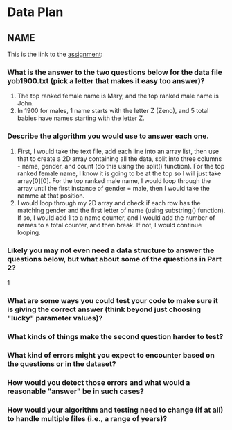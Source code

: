# Data Plan
## NAME

This is the link to the [assignment](http://www.cs.duke.edu/courses/compsci307/current/assign/01_data/):


### What is the answer to the two questions below for the data file yob1900.txt (pick a letter that makes it easy too answer)? 
1. The top ranked female name is Mary, and the top ranked male name is John.
2. In 1900 for males, 1 name starts with the letter Z (Zeno), and 5 total babies have names starting with the letter Z.

### Describe the algorithm you would use to answer each one.
1. First, I would take the text file, add each line into an array list, then use that to create a 2D array containing all the data, split into three columns - name, gender, and count (do this using the split() function). For the top ranked female name, I know it is going to be at the top so I will just take array[0][0]. For the top ranked male name, I would loop through the array until the first instance of gender = male, then I would take the namme at that position. 
2. I would loop through my 2D array and check if each row has the matching gender and the first letter of name (using substring() function). If so, I would add 1 to a name counter, and I would add the number of names to a total counter, and then break. If not, I would continue looping. 

### Likely you may not even need a data structure to answer the questions below, but what about some of the questions in Part 2?
1

### What are some ways you could test your code to make sure it is giving the correct answer (think beyond just choosing "lucky" parameter values)?

### What kinds of things make the second question harder to test?

### What kind of errors might you expect to encounter based on the questions or in the dataset?

### How would you detect those errors and what would a reasonable "answer" be in such cases?

### How would your algorithm and testing need to change (if at all) to handle multiple files (i.e., a range of years)?

